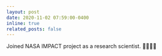 ```yaml
---
layout: post
date: 2020-11-02 07:59:00-0400
inline: true
related_posts: false
---
```


Joined NASA IMPACT project as a research scientist.   :tada:👨🏽‍🔬
